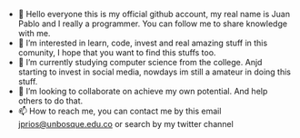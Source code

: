 - 👋 Hello everyone this is my official github account, my real name is Juan Pablo and I really a programmer. You can follow me to share knowledge with me.
- 👀 I’m interested in learn, code, invest and real amazing stuff in this comunity, I hope that you want to find this stuffs too.
- 🌱 I’m currently studying computer science from the college. Anjd starting to invest in social media, nowdays im still a amateur in doing this stuff.
- 💞️ I’m looking to collaborate on achieve my own potential. And help others to do that.
- 📫 How to reach me, you can contact me by this email jprios@unbosque.edu.co or search by my twitter channel

<!---
JuanPabloRios27/JuanPabloRios27 is a ✨ special ✨ repository because its `README.md` (this file) appears on your GitHub profile.
You can click the Preview link to take a look at your changes.
--->
